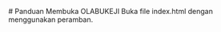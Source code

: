 #   P a n d u a n   M e m b u k a   O L A B U K E J I  
  
 B u k a   f i l e   i n d e x . h t m l   d e n g a n   m e n g g u n a k a n   p e r a m b a n .  
  
 